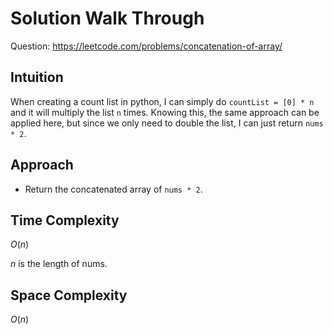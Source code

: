 # Solution Walk Through
Question: https://leetcode.com/problems/concatenation-of-array/

## Intuition
When creating a count list in python, I can simply do `countList = [0] * n` and it will multiply the list `n` times. Knowing this, the same approach can be applied here, but since we only need to double the list, I can just return `nums * 2`.

## Approach
- Return the concatenated array of `nums * 2`.

## Time Complexity
$O(n)$

$n$ is the length of nums.

## Space Complexity
$O(n)$
